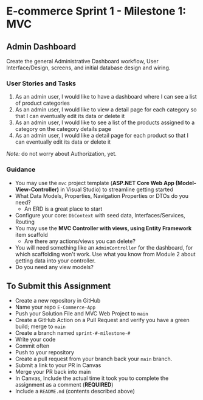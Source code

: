 # E-commerce Sprint 1 - Milestone 1:  MVC

## Admin Dashboard

Create the general Administrative Dashboard workflow, User Interface/Design, screens, and initial database design and wiring.

### User Stories and Tasks

1. As an admin user, I would like to have a dashboard where I can see a list of product categories
1. As an admin user, I would like to view a detail page for each category so that I can eventually edit its data or delete it
1. As an admin user, I would like to see a list of the products assigned to a category on the category details page
1. As an admin user, I would like a detail page for each product so that I can eventually edit its data or delete it

*Note:* do not worry about Authorization, yet.

### Guidance

- You may use the `mvc` project template (**ASP.NET Core Web App (Model-View-Controller)** in Visual Studio) to streamline getting started
- What Data Models, Properties, Navigation Properties or DTOs do you need?
  - An ERD is a great place to start
- Configure your core:  `DbContext` with seed data, Interfaces/Services, Routing
- You may use the **MVC Controller with views, using Entity Framework** item scaffold
  - Are there any actions/views you can delete?
- You will need something like an `AdminController` for the dashboard, for which scaffolding won't work. Use what you know from Module 2 about getting data into your controller.
- Do you need any view models?

## To Submit this Assignment

- Create a new repository in GitHub
- Name your repo `E-Commerce-App`
- Push your Solution File and MVC Web Project to `main`
- Create a GitHub Action on a Pull Request and verify you have a green build; merge to `main`
- Create a branch named `sprint-#-milestone-#`
- Write your code
- Commit often
- Push to your repository
- Create a pull request from your branch back your `main` branch.
- Submit a link to your PR in Canvas
- Merge your PR back into main
- In Canvas, Include the actual time it took you to complete the assignment as a comment (**REQUIRED**)
- Include a `README.md` (contents described above)
